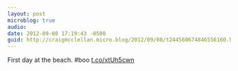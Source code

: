 ```yaml
---
layout: post
microblog: true
audio: 
date: 2012-09-08 17:19:43 -0500
guid: http://craigmcclellan.micro.blog/2012/09/08/t244560674846556160.html
---
```

First day at the beach. #boo [t.co/xtUh5cwn](http://t.co/xtUh5cwn)
